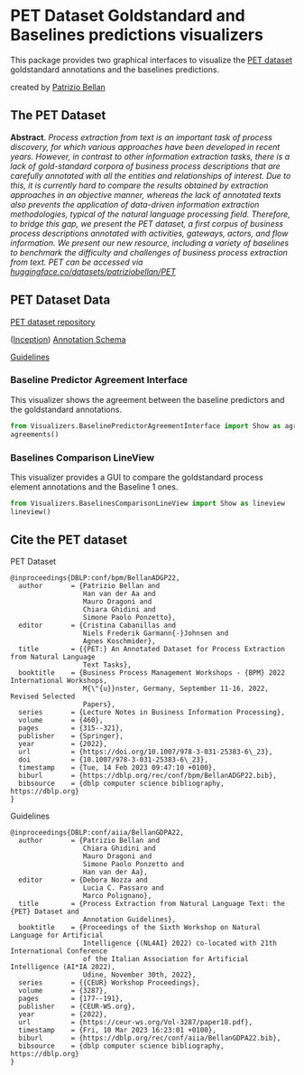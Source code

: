 # PET Dataset Goldstandard and Baselines predictions visualizers

This package provides two graphical interfaces to visualize the [PET dataset](https://huggingface.co/datasets/patriziobellan/PET) goldstandard annotations and the baselines predictions.

created by [Patrizio Bellan](mailto:patrizio.bellan@gmail.com)

## The PET Dataset

**Abstract**. *Process extraction from text is an important task of process discovery, for which various approaches have been developed in recent years. However, in contrast to other information extraction tasks, there is a lack of gold-standard corpora of business process descriptions that are carefully annotated with all the entities and relationships of interest. Due to this, it is currently hard to compare the results obtained by extraction approaches in an objective manner, whereas the lack of annotated texts also prevents the application of data-driven information extraction methodologies, typical of the natural language processing field. Therefore, to bridge this gap, we present the PET dataset, a first corpus of business process descriptions annotated with activities, gateways, actors, and flow information. We present our new resource, including a variety of baselines to benchmark the difficulty and challenges of business process extraction from text. PET can be accessed via  [huggingface.co/datasets/patriziobellan/PET](https://pdi.fbk.eu/pet-dataset/huggingface.co/datasets/patriziobellan/PET)*


## PET Dataset Data

[PET dataset repository](https://huggingface.co/datasets/patriziobellan/PET)

([Inception](https://inception-project.github.io/)) [Annotation Schema](https://pdi.fbk.eu/pet/inception-schema.json)

[Guidelines](https://pdi.fbk.eu/pet/annotation-guidelines-for-process-description.pdf)


### Baseline Predictor Agreement Interface

This visualizer shows the agreement between the baseline predictors and the goldstandard annotations.

```python
from Visualizers.BaselinePredictorAgreementInterface import Show as agreements
agreements()
```

###  Baselines Comparison LineView

This visualizer provides a GUI to compare the goldstandard process element annotations and the Baseline 1 ones.

```python
from Visualizers.BaselinesComparisonLineView import Show as lineview
lineview()
```


## Cite the PET dataset

PET Dataset

```
@inproceedings{DBLP:conf/bpm/BellanADGP22,
  author       = {Patrizio Bellan and
                  Han van der Aa and
                  Mauro Dragoni and
                  Chiara Ghidini and
                  Simone Paolo Ponzetto},
  editor       = {Cristina Cabanillas and
                  Niels Frederik Garmann{-}Johnsen and
                  Agnes Koschmider},
  title        = {{PET:} An Annotated Dataset for Process Extraction from Natural Language
                  Text Tasks},
  booktitle    = {Business Process Management Workshops - {BPM} 2022 International Workshops,
                  M{\"{u}}nster, Germany, September 11-16, 2022, Revised Selected
                  Papers},
  series       = {Lecture Notes in Business Information Processing},
  volume       = {460},
  pages        = {315--321},
  publisher    = {Springer},
  year         = {2022},
  url          = {https://doi.org/10.1007/978-3-031-25383-6\_23},
  doi          = {10.1007/978-3-031-25383-6\_23},
  timestamp    = {Tue, 14 Feb 2023 09:47:10 +0100},
  biburl       = {https://dblp.org/rec/conf/bpm/BellanADGP22.bib},
  bibsource    = {dblp computer science bibliography, https://dblp.org}
}
```

Guidelines

```
@inproceedings{DBLP:conf/aiia/BellanGDPA22,
  author       = {Patrizio Bellan and
                  Chiara Ghidini and
                  Mauro Dragoni and
                  Simone Paolo Ponzetto and
                  Han van der Aa},
  editor       = {Debora Nozza and
                  Lucia C. Passaro and
                  Marco Polignano},
  title        = {Process Extraction from Natural Language Text: the {PET} Dataset and
                  Annotation Guidelines},
  booktitle    = {Proceedings of the Sixth Workshop on Natural Language for Artificial
                  Intelligence {(NL4AI} 2022) co-located with 21th International Conference
                  of the Italian Association for Artificial Intelligence (AI*IA 2022),
                  Udine, November 30th, 2022},
  series       = {{CEUR} Workshop Proceedings},
  volume       = {3287},
  pages        = {177--191},
  publisher    = {CEUR-WS.org},
  year         = {2022},
  url          = {https://ceur-ws.org/Vol-3287/paper18.pdf},
  timestamp    = {Fri, 10 Mar 2023 16:23:01 +0100},
  biburl       = {https://dblp.org/rec/conf/aiia/BellanGDPA22.bib},
  bibsource    = {dblp computer science bibliography, https://dblp.org}
}
```
